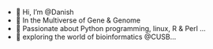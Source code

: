 - 👋 Hi, I’m @Danish
- 👀 In the Multiverse of Gene & Genome
- 🌱 Passionate about Python programming, linux, R & Perl ...
- 💞️ exploring the world of bioinformatics @CUSB...


<!---
Danish-biobuddy/Danish-biobuddy is a ✨ special ✨ repository because its `README.md` (this file) appears on your GitHub profile.
You can click the Preview link to take a look at your changes.
--->
